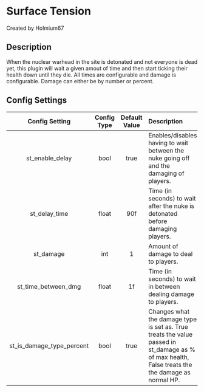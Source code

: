 # Surface Tension
Created by Holmium67

## Description
When the nuclear warhead in the site is detonated and not everyone is dead yet, this plugin will wait a given amout of time and then start ticking their health down until they die. All times are configurable and damage is configurable. Damage can either be by number or percent.

## Config Settings
Config Setting | Config Type | Default Value | Description
:---: | :---: | :---: | :------
st_enable_delay | bool | true | Enables/disables having to wait between the nuke going off and the damaging of players.
st_delay_time | float | 90f | Time (in seconds) to wait after the nuke is detonated before damaging players.
st_damage | int | 1 | Amount of damage to deal to players.
st_time_between_dmg | float | 1f | Time (in seconds) to wait in between dealing damage to players.
st_is_damage_type_percent | bool | true | Changes what the damage type is set as. True treats the value passed in st_damage as % of max health, False treats the the damage as normal HP.


